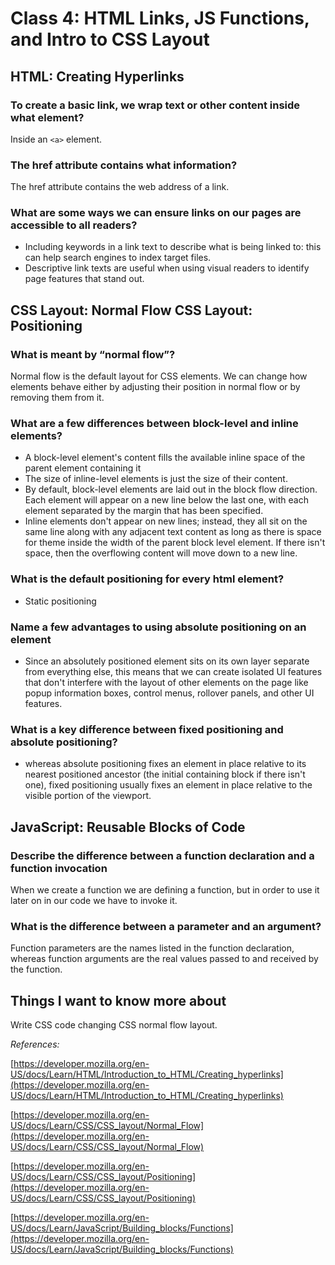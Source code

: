 # Class 4: HTML Links, JS Functions, and Intro to CSS Layout

## HTML: Creating Hyperlinks

### To create a basic link, we wrap text or other content inside what element?

Inside an `<a>` element.

### The href attribute contains what information?

The href attribute contains the web address of a link.

### What are some ways we can ensure links on our pages are accessible to all readers?

- Including keywords in a link text to describe what is being linked to: this can help search engines to index target files.
- Descriptive link texts are useful when using visual readers to identify page features that stand out.

## CSS Layout: Normal Flow CSS Layout: Positioning

### What is meant by “normal flow”?

Normal flow is the default layout for CSS elements. We can change how elements behave either by adjusting their position in normal flow or by removing them from it.

### What are a few differences between block-level and inline elements?

- A block-level element's content fills the available inline space of the parent element containing it
- The size of inline-level elements is just the size of their content.
- By default, block-level elements are laid out in the block flow direction. Each element will appear on a new line below the last one, with each element separated by the margin that has been specified.
- Inline elements don't appear on new lines; instead, they all sit on the same line along with any adjacent text content as long as there is space for theme inside the width of the parent block level element. If there isn't space, then the overflowing content will move down to a new line.

### What is the default positioning for every html element?

- Static positioning

### Name a few advantages to using absolute positioning on an element

- Since an absolutely positioned element sits on its own layer separate from everything else, this means that we can create isolated UI features that don't interfere with the layout of other elements on the page like popup information boxes, control menus, rollover panels, and other UI features.

### What is a key difference between fixed positioning and absolute positioning?

- whereas absolute positioning fixes an element in place relative to its nearest positioned ancestor (the initial containing block if there isn't one), fixed positioning usually fixes an element in place relative to the visible portion of the viewport.

## JavaScript: Reusable Blocks of Code

### Describe the difference between a function declaration and a function invocation

When we create a function we are defining a function, but in order to use it later on in our code we have to invoke it.

### What is the difference between a parameter and an argument?

Function parameters are the names listed in the function declaration, whereas function arguments are the real values passed to and received by the function.

## Things I want to know more about

Write CSS code changing CSS normal flow layout.

*References:*

[https://developer.mozilla.org/en-US/docs/Learn/HTML/Introduction_to_HTML/Creating_hyperlinks](https://developer.mozilla.org/en-US/docs/Learn/HTML/Introduction_to_HTML/Creating_hyperlinks)

[https://developer.mozilla.org/en-US/docs/Learn/CSS/CSS_layout/Normal_Flow](https://developer.mozilla.org/en-US/docs/Learn/CSS/CSS_layout/Normal_Flow)

[https://developer.mozilla.org/en-US/docs/Learn/CSS/CSS_layout/Positioning](https://developer.mozilla.org/en-US/docs/Learn/CSS/CSS_layout/Positioning)

[https://developer.mozilla.org/en-US/docs/Learn/JavaScript/Building_blocks/Functions](https://developer.mozilla.org/en-US/docs/Learn/JavaScript/Building_blocks/Functions)